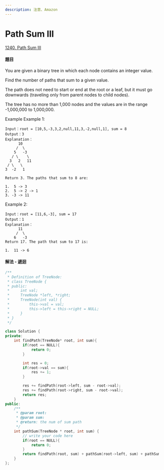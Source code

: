 ```yaml
---
description: 注意、Amazon
---
```


# Path Sum III

[1240. Path Sum III](https://www.lintcode.com/problem/path-sum-iii/?_from=ladder&&fromId=126)

#### 題目

You are given a binary tree in which each node contains an integer value.

Find the number of paths that sum to a given value.

The path does not need to start or end at the root or a leaf, but it must go downwards \(traveling only from parent nodes to child nodes\).

The tree has no more than 1,000 nodes and the values are in the range -1,000,000 to 1,000,000.

Example Example 1:

```text
Input：root = [10,5,-3,3,2,null,11,3,-2,null,1], sum = 8
Output：3
Explanation：
      10
     /  \
    5   -3
   / \    \
  3   2   11
 / \   \
3  -2   1

Return 3. The paths that sum to 8 are:

1.  5 -> 3
2.  5 -> 2 -> 1
3. -3 -> 11
```

Example 2:

```text
Input：root = [11,6,-3], sum = 17
Output：1
Explanation：
      11
     /  \
    6   -3
Return 17. The path that sum to 17 is:

1.  11 -> 6
```

#### 解法 - 遞迴

```cpp
/**
 * Definition of TreeNode:
 * class TreeNode {
 * public:
 *     int val;
 *     TreeNode *left, *right;
 *     TreeNode(int val) {
 *         this->val = val;
 *         this->left = this->right = NULL;
 *     }
 * }
 */

class Solution {
private:
    int findPath(TreeNode* root, int sum){
        if(root == NULL){
            return 0;
        }

        int res = 0;
        if(root->val == sum){
            res += 1;
        }

        res += findPath(root->left, sum - root->val);
        res += findPath(root->right, sum - root->val);
        return res;
    }
public:
    /**
     * @param root: 
     * @param sum: 
     * @return: the num of sum path
     */
    int pathSum(TreeNode * root, int sum) {
        // write your code here
        if(root == NULL){
            return 0;
        }
        return findPath(root, sum) + pathSum(root->left, sum) + pathSum(root->right, sum);
    }
};
```

